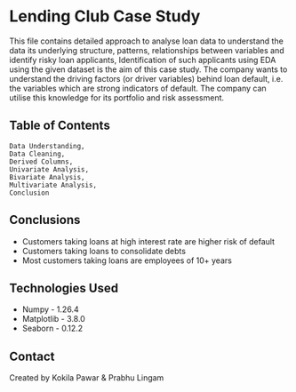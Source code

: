 # Lending Club Case Study

This file contains detailed approach to analyse loan data to understand the data its underlying structure, patterns, 
relationships between variables and identify risky loan applicants, Identification of such applicants using EDA using the given dataset is
 the aim of this case study. The company wants to understand the driving factors (or driver variables) behind loan default,
i.e. the variables which are strong indicators of default.
The company can utilise this knowledge for its portfolio and risk assessment.

## Table of Contents
	Data Understanding, 
	Data Cleaning, 
	Derived Columns, 
	Univariate Analysis, 
	Bivariate Analysis, 
	Multivariate Analysis, 
	Conclusion

## Conclusions
- Customers taking loans at high interest rate are higher risk of default
- Customers taking loans to consolidate debts
- Most customers taking loans are employees of 10+ years


## Technologies Used
- Numpy      - 1.26.4
- Matplotlib - 3.8.0
- Seaborn    - 0.12.2



## Contact
Created by Kokila Pawar & Prabhu Lingam